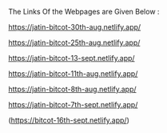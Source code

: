 The Links Of the Webpages are Given Below :


https://jatin-bitcot-30th-aug.netlify.app/

https://jatin-bitcot-25th-aug.netlify.app/

https://jatin-bitcot-13-sept.netlify.app/

https://jatin-bitcot-11th-aug.netlify.app/

https://jatin-bitcot-8th-aug.netlify.app/

https://jatin-bitcot-7th-sept.netlify.app/

(https://bitcot-16th-sept.netlify.app/)


